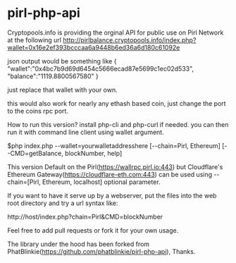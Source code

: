# pirl-php-api
Cryptopools.info is providing the orginal API for public use on Pirl Network at the following url
http://pirlbalance.cryptopools.info/index.php?wallet=0x16e2ef393bcccaa6a9448b6ed36a6d180c61092e

json output would be something like
{
"wallet":"0x4bc7b9d69d6454c5666ecad87e5699c1ec02d533",
"balance":"1119.8800567580"
}

just replace that wallet with your own.

this would also work for nearly any ethash based coin, just change the port to the coins rpc port.

How to run this version?
install php-cli and php-curl if needed. you can then run it with command line client using wallet argument.

$php index.php --wallet=yourwalletaddresshere [--chain=Pirl, Ethereum] [--CMD=getBalance, blockNumber, help]

This version Default on the Pirl(https://wallrpc.pirl.io:443) but Cloudflare's Ethereum Gateway(https://cloudflare-eth.com:443) can be used using --chain=[Pirl, Ethereum, localhost] optional parameter.

If you want to have it serve up by a webserver, put the files into the web root directory and try a url syntax like: 

http://host/index.php?chain=Pirl&CMD=blockNumber

Feel free to add pull requests or fork it for your own usage.

The library under the hood has been forked from PhatBlinkie(https://github.com/phatblinkie/pirl-php-api), Thanks.

